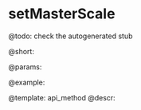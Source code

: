 setMasterScale
=============


@todo:
	check the autogenerated stub

@short:
	

@params:





@example:

@template:	api_method
@descr:

